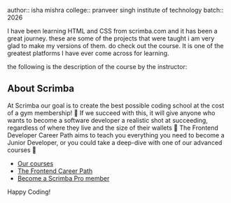 author:: isha mishra college:: pranveer singh institute of technology batch:: 2026

I have been learning HTML and CSS from scrimba.com and it has been a great journey. these are some of the projects that were taught i am very glad to make my versions of them. do check out the course. It is one of the greatest platforms I have ever come across for learning.

the following is the description of the course by the instructor:

## About Scrimba

At Scrimba our goal is to create the best possible coding school at the cost of a gym membership! 💜
If we succeed with this, it will give anyone who wants to become a software developer a realistic shot at succeeding, regardless of where they live and the size of their wallets 🎉
The Frontend Developer Career Path aims to teach you everything you need to become a Junior Developer, or you could take a deep-dive with one of our advanced courses 🚀

- [Our courses](https://scrimba.com/allcourses)
- [The Frontend Career Path](https://scrimba.com/learn/frontend)
- [Become a Scrimba Pro member](https://scrimba.com/pricing)

Happy Coding!
